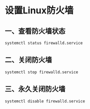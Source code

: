 # 设置Linux防火墙


## 一、查看防火墙状态
```shell
systemctl status firewalld.service
```

## 二、关闭防火墙

```shell
systemctl stop firewalld.service
```

## 三、永久关闭防火墙
```shell
systemctl disable firewalld.service
```

